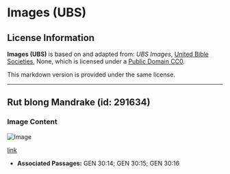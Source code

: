 # Images (UBS)

## License Information

**Images (UBS)** is based on and adapted from: _UBS Images_, [United Bible Societies](https://unitedbiblesocieties.org/), None, which is licensed under a [Public Domain CC0](https://creativecommons.org/public-domain/cc0/).

This markdown version is provided under the same license.



--------------------------------

## Rut blong Mandrake (id: 291634)

### Image Content

![Image](https://cdn.aquifer.bible/aquifer-content/resources/Media/WEB-0617_mandrake_root.jpg)

[link](https://cdn.aquifer.bible/aquifer-content/resources/Media/WEB-0617_mandrake_root.jpg)

* **Associated Passages:** GEN 30:14; GEN 30:15; GEN 30:16

